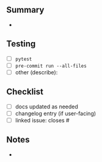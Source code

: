 ## Summary
- 

## Testing
- [ ] `pytest`
- [ ] `pre-commit run --all-files`
- [ ] other (describe):

## Checklist
- [ ] docs updated as needed
- [ ] changelog entry (if user-facing)
- [ ] linked issue: closes #

## Notes
- 
